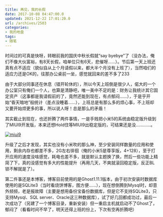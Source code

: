 ```yaml
---
title: 再见，我的长假
date: 2017-10-08 04:47:00.0
updated: 2021-12-22 17:01:20.0
url: /archives/2503
categories: 
- 我的地盘
tags: 
- 随笔
---
```


<p>时间过的可真是快呀，转眼前我的国庆中秋长假就“say byebye”了（没办法，俺们不像大伙富裕，有8天长假，咱单位只有6天，悲催呀……）。节后第一天上班还真有点不适应（貌似自从上个月请假以来，都大半个月没有上班了），当然咱们的适应力还是OK的，往那办公桌前一坐，感觉就回来的差不多了233</p><p>由于大部分同事还在休息（错开轮休的），所以今天上班倒是很少人，偌大的一个办公室只有俺们一个人，也算是清静吧，唯一美中不足的是：财务让我统计其它固定资产（这事都是我请假前的了，竟然还能到现在，有点郁闷……），于是乎开始“昏天暗地”般统计（差点没睡着……），上班总是有那么多的烦心事，不上班却又要开始烦更多的事，所以说人呀！总是那么的矛盾！</p><p>其实截止到现在，也还折腾了两件事情，一是手贱把小米5的系统由稳定版升级到了MIUI9开发版，本来还想Hold住等MIUI9出稳定版的，可结果还是没…………。</p><p><a href="https://cdn.uu126.cn/201710/miui9.jpg"><img src="https://cdn.uu126.cn/201710/miui9.jpg" alt="miui9" title="miui9"></a></p><p>升级了之后才发现，其实也没有小米吹的那么神，至少安装同样数量的应用和使用，剩余内存也都差不多，2G左右徘徊（俺的小米5是尊享版，4+128），至于打开应用的速度没啥感觉，耗电也差不多，就是默认主题换了换，然后一些功能上精简了下，真的没感觉有多大的性能提升（再用几天，不爽就滚回稳定版，反正BL锁不解就是了）。</p><p>第二件事还是本博客，博客目前使用的是Ghost1.11.1版本，由于初次安装时数据库使用的是SQLite3（当时看烧饼博客，图方便……），现在想倒腾到Mysql时，却意外频频，老是报故障（主要是想用备份宝备份数据库，但是它不支持SQLite3，只支持Mysql、SQL server、Oracle这三种数据库），试了好几回都成功过，最后一次成功了（另建了一个博客目录，重新安装）但一重启主机就启动不了Ghost了，郁闷了（看看时间不早了，明天还得上班的份上，下次有空再折腾吧）</p>